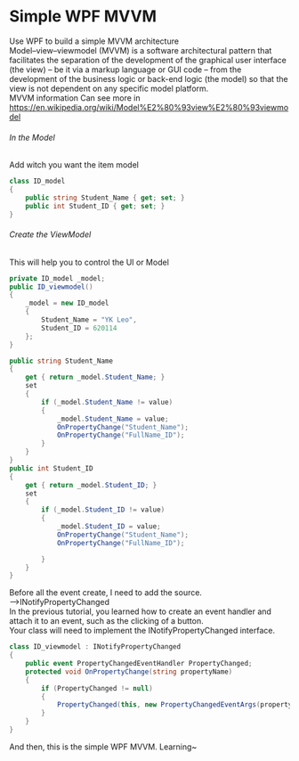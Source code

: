 # Simple WPF MVVM
 Use WPF to build a simple MVVM architecture  
Model–view–viewmodel (MVVM) is a software architectural pattern that facilitates the separation of the development of the graphical user interface (the view) – be it via a markup language or GUI code – from the development of the business logic or back-end logic (the model) so that the view is not dependent on any specific model platform.  
MVVM information Can see more in <https://en.wikipedia.org/wiki/Model%E2%80%93view%E2%80%93viewmodel>  
###### In the Model
Add witch you want the item model  
```C#
class ID_model
{
	public string Student_Name { get; set; }
	public int Student_ID { get; set; }
}
```
###### Create the ViewModel
This will help you to control the UI or Model  
```C#
private ID_model _model;
public ID_viewmodel()
{
	_model = new ID_model
	{
		Student_Name = "YK Leo",
		Student_ID = 620114
	};
}

public string Student_Name
{
	get { return _model.Student_Name; }
	set
	{
		if (_model.Student_Name != value)
		{
			_model.Student_Name = value;
			OnPropertyChange("Student_Name");
			OnPropertyChange("FullName_ID");
		}
	}
}
public int Student_ID
{
	get { return _model.Student_ID; }
	set
	{
		if (_model.Student_ID != value)
		{
			_model.Student_ID = value;
			OnPropertyChange("Student_Name");
			OnPropertyChange("FullName_ID");

		}
	}
}
```
Before all the event create, I need to add the source.  
-->INotifyPropertyChanged  
In the previous tutorial, you learned how to create an event handler and attach it to an event, such as the clicking of a button.  
Your class will need to implement the INotifyPropertyChanged interface.  
```C#
class ID_viewmodel : INotifyPropertyChanged
{
	public event PropertyChangedEventHandler PropertyChanged;
	protected void OnPropertyChange(string propertyName)
	{
		if (PropertyChanged != null)
		{
			PropertyChanged(this, new PropertyChangedEventArgs(propertyName));
		}
	}
}
```
And then, this is the simple WPF MVVM. Learning~